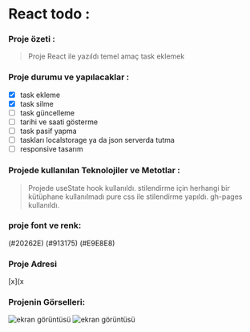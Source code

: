 # React todo :

### Proje özeti :

> Proje React ile yazıldı temel amaç task eklemek

### Proje durumu ve yapılacaklar :

- [x] task ekleme
- [x] task silme
- [ ] task güncelleme
- [ ] tarihi ve saati gösterme
- [ ] task pasif yapma
- [ ] taskları localstorage ya da json serverda tutma
- [ ] responsive tasarım

### Projede kullanılan Teknolojiler ve Metotlar :

> Projede useState hook kullanıldı. stilendirme için herhangi bir kütüphane kullanılmadı pure css ile stilendirme yapıldı.
gh-pages kullanıldı.

### proje font ve renk:
(#20262E)
(#913175)
(#E9E8E8)

### Proje Adresi

[x](x

### Projenin Görselleri:

![ekran görüntüsü]()
![ekran görüntüsü]()

